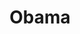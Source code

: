 ---
pid: vp64
title: Obama
location_transcription: Vernon Park
coordinates: "[-75.176808099483, 40.035895103499]"
zipcode: '19144'
gen_neighborhood: Northwest Philadelphia
neighborhood: Germantown
outside_phl: 
age: '60'
age_range: 60-69
instagram: 
image_file_name: vp_64.jpg
proposal_transcription: |-
  0144->  YES WE CAN!
  hope + change = love!
topic: Person,History,Politics,Love
topic_summary: 0, 0, 0, 0
type: Other No Form
keywords_other: 
credit: Rose Slater
image_labels: 
twitter: 
facebook: 
permalink: "/monuments/vp64/"
layout: item-page
---